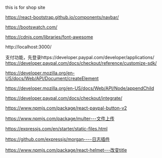 this is for shop site


https://react-bootstrap.github.io/components/navbar/

https://bootswatch.com/

https://cdnjs.com/libraries/font-awesome


http://localhost:3000/

支付功能，先登录https://developer.paypal.com/developer/applications/
https://developer.paypal.com/docs/checkout/reference/customize-sdk/

https://developer.mozilla.org/en-US/docs/Web/API/Document/createElement

https://developer.mozilla.org/en-US/docs/Web/API/Node/appendChild

https://developer.paypal.com/docs/checkout/integrate/

https://www.npmjs.com/package/react-paypal-button-v2


https://www.npmjs.com/package/multer---文件上传

https://expressjs.com/en/starter/static-files.html

https://github.com/expressjs/morgan----日志插件

https://www.npmjs.com/package/react-helmet---改变title